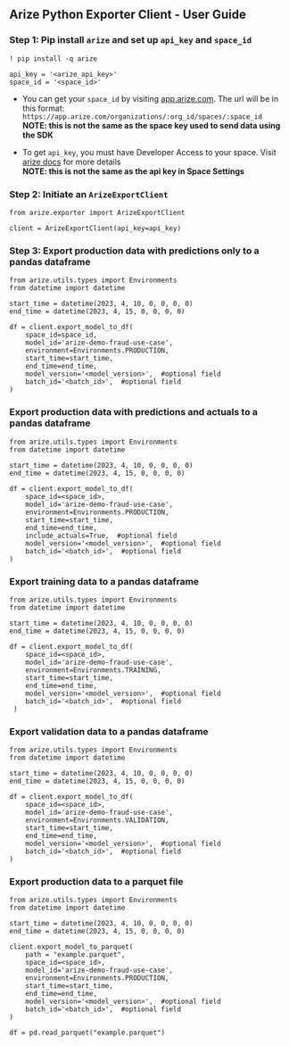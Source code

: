 ## Arize Python Exporter Client - User Guide

### Step 1: Pip install `arize` and set up `api_key` and `space_id`<br>
```
! pip install -q arize
```
```
api_key = '<arize_api_key>'
space_id = '<space_id>'
```
- You can get your `space_id` by visiting [app.arize.com](https://app.arize.com). The url will be in this format: `https://app.arize.com/organizations/:org_id/spaces/:space_id` <br>
  **NOTE: this is not the same as the space key used to send data using the SDK** <br>

- To get `api_key`, you must have Developer Access to your space. Visit [arize docs](https://docs.arize.com/arize/integrations/graphql-api/getting-started-with-programmatic-access) for more details <br>
  **NOTE: this is not the same as the api key in Space Settings** <br>

### Step 2: Initiate an `ArizeExportClient`<br>

```
from arize.exporter import ArizeExportClient

client = ArizeExportClient(api_key=api_key)
```

### Step 3: Export production data with predictions only to a pandas dataframe

```
from arize.utils.types import Environments
from datetime import datetime

start_time = datetime(2023, 4, 10, 0, 0, 0, 0)
end_time = datetime(2023, 4, 15, 0, 0, 0, 0)

df = client.export_model_to_df(
    space_id=space_id,
    model_id='arize-demo-fraud-use-case',
    environment=Environments.PRODUCTION,
    start_time=start_time,
    end_time=end_time,
    model_version='<model_version>',  #optional field
    batch_id='<batch_id>',  #optional field
)
```

### Export production data with predictions and actuals to a pandas dataframe

```
from arize.utils.types import Environments
from datetime import datetime

start_time = datetime(2023, 4, 10, 0, 0, 0, 0)
end_time = datetime(2023, 4, 15, 0, 0, 0, 0)

df = client.export_model_to_df(
    space_id=<space_id>,
    model_id='arize-demo-fraud-use-case',
    environment=Environments.PRODUCTION,
    start_time=start_time,
    end_time=end_time,
    include_actuals=True,  #optional field
    model_version='<model_version>',  #optional field
    batch_id='<batch_id>',  #optional field
)
```


### Export training data to a pandas dataframe

```
from arize.utils.types import Environments
from datetime import datetime

start_time = datetime(2023, 4, 10, 0, 0, 0, 0)
end_time = datetime(2023, 4, 15, 0, 0, 0, 0)

df = client.export_model_to_df(
    space_id=<space_id>,
    model_id='arize-demo-fraud-use-case',
    environment=Environments.TRAINING,
    start_time=start_time,
    end_time=end_time,
    model_version='<model_version>',  #optional field
    batch_id='<batch_id>',  #optional field
 )
```
### Export validation data to a pandas dataframe

```
from arize.utils.types import Environments
from datetime import datetime

start_time = datetime(2023, 4, 10, 0, 0, 0, 0)
end_time = datetime(2023, 4, 15, 0, 0, 0, 0)

df = client.export_model_to_df(
    space_id=<space_id>,
    model_id='arize-demo-fraud-use-case',
    environment=Environments.VALIDATION,
    start_time=start_time,
    end_time=end_time,
    model_version='<model_version>',  #optional field
    batch_id='<batch_id>',  #optional field
)
```

### Export production data to a parquet file

```
from arize.utils.types import Environments
from datetime import datetime

start_time = datetime(2023, 4, 10, 0, 0, 0, 0)
end_time = datetime(2023, 4, 15, 0, 0, 0, 0)

client.export_model_to_parquet(
    path = "example.parquet",
    space_id=<space_id>,
    model_id='arize-demo-fraud-use-case',
    environment=Environments.PRODUCTION,
    start_time=start_time,
    end_time=end_time,
    model_version='<model_version>',  #optional field
    batch_id='<batch_id>',  #optional field
)

df = pd.read_parquet("example.parquet")
```
